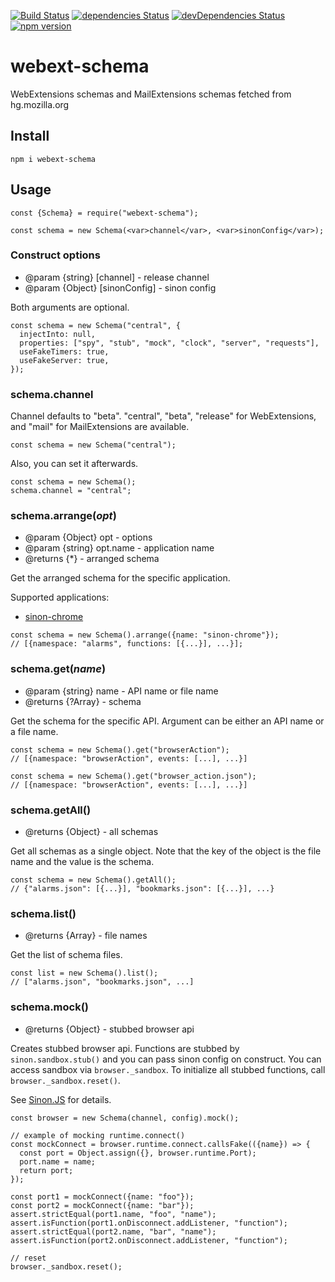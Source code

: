 [![Build Status](https://travis-ci.org/asamuzaK/webext-schema.svg?branch=master)](https://travis-ci.org/asamuzaK/webext-schema)
[![dependencies Status](https://david-dm.org/asamuzaK/webext-schema/status.svg)](https://david-dm.org/asamuzaK/webext-schema)
[![devDependencies Status](https://david-dm.org/asamuzaK/webext-schema/dev-status.svg)](https://david-dm.org/asamuzaK/webext-schema?type=dev)
[![npm version](https://badge.fury.io/js/webext-schema.svg)](https://badge.fury.io/js/webext-schema)

# webext-schema

WebExtensions schemas and MailExtensions schemas fetched from hg.mozilla.org

## Install

```
npm i webext-schema
```

## Usage

```
const {Schema} = require("webext-schema");

const schema = new Schema(<var>channel</var>, <var>sinonConfig</var>);
```

### Construct options

* @param {string} [channel] - release channel
* @param {Object} [sinonConfig] - sinon config

Both arguments are optional.

```
const schema = new Schema("central", {
  injectInto: null,
  properties: ["spy", "stub", "mock", "clock", "server", "requests"],
  useFakeTimers: true,
  useFakeServer: true,
});
```

### schema.channel

Channel defaults to "beta".
"central", "beta", "release" for WebExtensions, and "mail" for MailExtensions are available.

```
const schema = new Schema("central");
```

Also, you can set it afterwards.

```
const schema = new Schema();
schema.channel = "central";
```

### schema.arrange(<var>opt</var>)

* @param {Object} opt - options
* @param {string} opt.name - application name
* @returns {*} - arranged schema

Get the arranged schema for the specific application.

Supported applications:

* [sinon-chrome](https://www.npmjs.com/package/sinon-chrome)

```
const schema = new Schema().arrange({name: "sinon-chrome"});
// [{namespace: "alarms", functions: [{...}], ...}];
```

### schema.get(<var>name</var>)

* @param {string} name - API name or file name
* @returns {?Array} - schema

Get the schema for the specific API.
Argument can be either an API name or a file name.

```
const schema = new Schema().get("browserAction");
// [{namespace: "browserAction", events: [...], ...}]
```

```
const schema = new Schema().get("browser_action.json");
// [{namespace: "browserAction", events: [...], ...}]
```

### schema.getAll()

* @returns {Object} - all schemas

Get all schemas as a single object.
Note that the key of the object is the file name and the value is the schema.

```
const schema = new Schema().getAll();
// {"alarms.json": [{...}], "bookmarks.json": [{...}], ...}
```

### schema.list()

* @returns {Array} - file names

Get the list of schema files.

```
const list = new Schema().list();
// ["alarms.json", "bookmarks.json", ...]
```

### schema.mock()

* @returns {Object} - stubbed browser api

Creates stubbed browser api.
Functions are stubbed by `sinon.sandbox.stub()` and you can pass sinon config on construct.
You can access sandbox via `browser._sandbox`.
To initialize all stubbed functions, call `browser._sandbox.reset()`.

See [Sinon.JS](https://sinonjs.org/) for details.

```
const browser = new Schema(channel, config).mock();

// example of mocking runtime.connect()
const mockConnect = browser.runtime.connect.callsFake(({name}) => {
  const port = Object.assign({}, browser.runtime.Port);
  port.name = name;
  return port;
});

const port1 = mockConnect({name: "foo"});
const port2 = mockConnect({name: "bar"});
assert.strictEqual(port1.name, "foo", "name");
assert.isFunction(port1.onDisconnect.addListener, "function");
assert.strictEqual(port2.name, "bar", "name");
assert.isFunction(port2.onDisconnect.addListener, "function");

// reset
browser._sandbox.reset();
```

